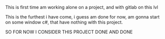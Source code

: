 This is first time am working alone on a project, and with gitlab on this lvl 

This is the furthest i have come,
i guess am done for now, 
am gonna start on some window c#, that have nothing with this project.

SO FOR NOW I CONSIDER THIS PROJECT DONE AND DONE
